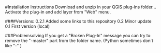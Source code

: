 #Installation Instructions
Download and unzip in your QGIS plug-ins folder...
Activate the plug-in and add layer from "Web" menu.

####Versions:
0.2.1 Added some links to this repository
0.2   Minor update
0.1   First version (local)

###Problemsolving
If you get a "Broken Plug-In" message you can try to remove the "-master" part from the folder name. (Python sometimes don't like "-" )
